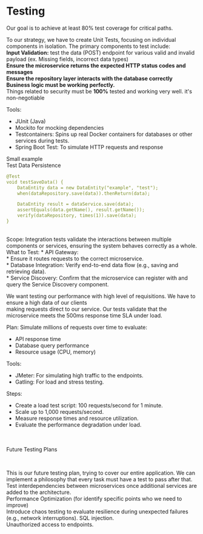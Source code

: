 # Testing

Our goal is to achieve at least 80% test coverage for critical paths.

To our strategy, we have to create Unit Tests, focusing on individual components in isolation. The primary components to test include:<br>
<b>Input Validation:</b> test the data (POST) endpoint for various valid and invalid payload (ex. Missing fields, incorrect data types)<br>
<b>Ensure the microservice returns the expected HTTP status codes and messages</b><br>
<b>Ensure the repository layer interacts with the database correctly</b><br>
<b>Business logic must be working perfectly.</b><br>
Things related to security must be <b>100%</b> tested and working very well. it's non-negotiable<br>

Tools:
 * JUnit (Java)<br>
 * Mockito for mocking dependencies<br>
 * Testcontainers: Spins up real Docker containers for databases or other services during tests.<br>
 * Spring Boot Test: To simulate HTTP requests and response<br>

Small example<br>
Test Data Persistence<br>

```yaml
@Test
void testSaveData() {
    DataEntity data = new DataEntity("example", "test");
    when(dataRepository.save(data)).thenReturn(data);

    DataEntity result = dataService.save(data);
    assertEquals(data.getName(), result.getName());
    verify(dataRepository, times(1)).save(data);
}
```
<br>
Scope:
Integration tests validate the interactions between multiple components or services, ensuring the system behaves correctly as a whole.
<br>
What to Test:
 * API Gateway:<br>
 * Ensure it routes requests to the correct microservice.<br>
 * Database Integration: Verify end-to-end data flow (e.g., saving and retrieving data).<br>
 * Service Discovery: Confirm that the microservice can register with and query the Service Discovery component.<br>

We want testing our performance with high level of requisitions. We have to ensure a high data of our clients <br>making requests direct to our service. Our tests validate that the microservice meets the 500ms response time SLA under load.<br>


Plan: Simulate millions of requests over time to evaluate:<br>
 * API response time<br>
 * Database query performance<br>
 * Resource usage (CPU, memory)<br>

Tools:<br>
 * JMeter: For simulating high traffic to the endpoints.<br>
 * Gatling: For load and stress testing.<br>

Steps:<br>
 * Create a load test script: 100 requests/second for 1 minute.<br>
 * Scale up to 1,000 requests/second.<br>
 * Measure response times and resource utilization.<br>
 * Evaluate the performance degradation under load.<br>
<br><br>
 
 <p>Future Testing Plans</p><br>

This is our future testing plan, trying to cover our entire application. We can implement a philosophy that every task must have a test to pass after that.<br>
Test interdependencies between microservices once additional services are added to the architecture.<br>
Performance Optimization (for identify specific points who we need to improve)<br>
Introduce chaos testing to evaluate resilience during unexpected failures (e.g., network interruptions).
SQL injection.<br>
Unauthorized access to endpoints.<br>


